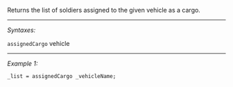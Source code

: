 Returns the list of soldiers assigned to the given vehicle as a cargo.


---
*Syntaxes:*

`assignedCargo` vehicle

---
*Example 1:*

```sqf
_list = assignedCargo _vehicleName;
```